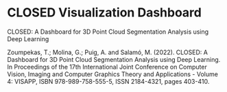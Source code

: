 # CLOSED Visualization Dashboard
CLOSED: A Dashboard for 3D Point Cloud Segmentation Analysis using Deep Learning

Zoumpekas, T.; Molina, G.; Puig, A. and Salamó, M. (2022). CLOSED: A Dashboard for 3D Point Cloud Segmentation Analysis using Deep Learning.  In Proceedings of the 17th International Joint Conference on Computer Vision, Imaging and Computer Graphics Theory and Applications - Volume 4: VISAPP, ISBN 978-989-758-555-5, ISSN 2184-4321, pages 403-410.   
